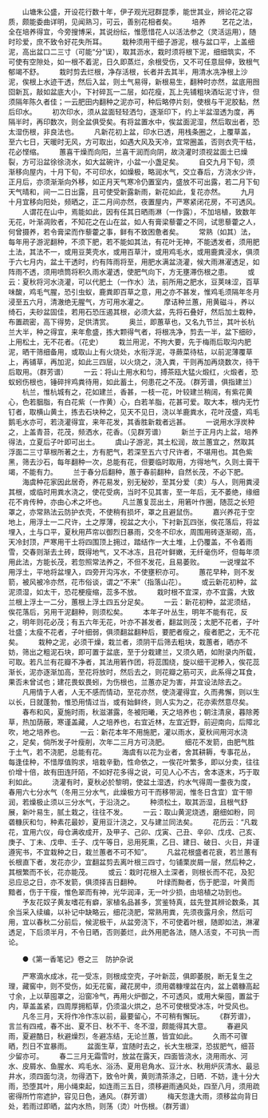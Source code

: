 <!-- { "loadSidebar": true } -->
　　山塘朱公盛，开设花行数十年，伊子观光冠群昆季，能世其业，辨论花之容质，颇能委曲详明，见闻熟习，可云，善别花相者矣。 
　　培养 
　　艺花之法，全在培养得宜，今旁搜博采，其说纷纭，惟愿惜花人以活法参之（灵活运用），随时珍爱，庶不致令好花失所耳。 
　　栽种须用干细子游泥，根与盆口平，上盖细泥，高出盆口二三寸（可能“分”误），取其沥水，栽时须将根下泥，细细筑实，不可使有空隙处，如一根不着泥，日久即蒸烂，余根受伤，又不可任意屈伸，致根气郁竭不舒。 
　　栽时剪去烂根，净存活根，长者并去其半，用清水冼净根上沙泥，俟根上水迹干透，然后入盆，则土气易得，新根易生，翻种时亦然，盆底用囫囵新瓦，敲如盆底大小，下衬碎瓦一二层，如花瘦，瓦上先铺粗块酒坛泥寸许，但须隔年陈久者佳；一云肥田内翻种之泥亦可，种后略停片刻，使根与干泥胶黏，然后印水。 
　　初次印水，须从盆面轻轻洒匀，逐渐印下，约上半盆湿透为度，再隔半时，再印数次，则全盆俱受矣。有将盆置水中，俟盆面泥湿，然后取出者，恐太湿伤根，非良法也。 
　　凡新花初上盆，印水已透，用栈条圈之，上覆草盖，至六七日，天暖时无风，方可取出，如遇大风及天冷，宜常圈盖，否则衣壳干枯，花必悭缩。 
　　蕙喜干燥而向阳，兰喜干润而向阴，故浇灌时须视盆面土已燥裂，方可沿盆徐徐浇水，如大盆碗许，小盆一小盏足矣。 
　　自交九月下旬，须渐移向屋内，十月下旬，不可印水，如燥极，略润水气，交立春后，方浇水少许，正月后，亦须渐渐向外移，如正月天气寒冷仍置室内，盛放不可出露，若二月下旬天气晴和，间一二日出露，且可使受新露新雨，新花如此，复花亦然。 
　　九月十月宜移向阳处，频晒之，正二月间亦然，夜置屋内，严寒紧闭花房，不可透风。 
　　人谓花在山中，焉能如此，因有任其日晒雨淋（一作露），不加培植，致数年无花，叶渐凋败者，不知花之在山在盆，如人有膏梁藜藿之不同，试思藜藿之人，何曾摄养，若令膏梁而作藜藿之事，鲜有不致困惫者矣。 
　　常熟（如其）法，每年用子游泥翻种，不须下肥，若不能如其法，有花叶无神，不能透发者，须用肥土法，其法不一，或用豆荚壳水，或用百草汁，或用鸡毛水，或用鹿粪浸水，俱须于六七月内，盆土干透时，约有阵雨将至，用肥水满盆浇灌，候大雨淋濯透足，如阵雨不透，须用喷筒将积久雨水灌透，使肥气向下，方无壅滞伤根之患。 
　　或云：夏秋将河水浇灌，可以代肥土（一作水）法，前所用之肥水，豆荚味涩，百草味酸，鸡毛气腥，恐引虫蚁，鹿粪即百草之意，用之亦不甚发，惟鸡毛须隔年冬月浸至五六月，清澈绝无腥气，方可用水灌之。 
　　摩诘种兰蕙，用黄磁斗，养以绮石，夫砂盆固佳，若用石恐压遏其根，必须大盆，先将石叠好，然后加土栽种，布置疏密，高下得势，足供清赏。 
　　奥兰，即蕙草也，又名九节兰，其叶长杭兰大半，种之得宜，来年愈盛，拣大颗得气者，将根冼净，剪去一半，盆下细砂，上用松土，无不花者。（花史） 
　　栽兰用泥，不拘大要，先于梅雨后取沟内肥泥，晒干筛细备用，或取山上有火烧处，水衔浮泥，寻蕨菜待枯，以前泥薄覆草上，再铺草，再加泥，如此三四层，以火烧之，浇入粪，干则再加再烧数次，待干后取用。（群芳谱） 
　　一云：将山土用水和匀，搏茶瓯大猛火煅红，火煅者，恐蚁蚓伤根也，锤碎拌鸡粪待用，如此蓄土，何患花之不茂。（群芳谱，俱指建兰） 
　　杭兰，惟杭城有之，花如建兰，香甚，一枝一花，叶较建兰稍阔，有紫花黄心，色若胭脂，有白花紫（一作黄）心，白若羊脂，花甚可爱。取大本，根内无竹钉者，取横山黄土，拣去石块种之，见天不见日，浇以羊鹿粪水，花叶茂盛，鸡毛鹅毛水亦可，若浇灌得宜，来年花发，其香胜新栽者远甚。 
　　一说用水浮炭种之，上盖青苔，花茂，频洒水，花香。（见群芳谱） 
　　新兰于正月内上盆，培养得法，立夏后子叶即可出土。 
　　虞山子游泥，其土松润，故兰蕙宜之，然取其浮面二三寸草根所著之土，方有肥气，若深至五六寸尺许者，不堪用也。其色紫黑，筛去沙石，每年翻种一次，总能有花，但要临时取用，方得地气，久则土膏干竭，不能有力。 
　　兰于春分后翻种，蕙于春前翻种，自然长茂，不必下肥。 
　　海虞种花家因此居奇，养花易发，别无秘妙，至其分爱（卖）与人，则用粪浸其根，或临时用粪水浇之，使花受病，当时不见其害，至一年后，无不萎绝，缘细花不肯传种，亦由心术之坏也。 
　　凡兰蕙复蕊出土，用箬叶作圈，随蕊之长短罩之，亦常熟法云防护衣壳，不使稍有损坏，罩之且避鼠伤。 
　　嘉兴养花于空地上，用浮土一二尺许，土之厚薄，视盆之大小，下衬新瓦四张，俟花落后，将盆埋入，土与口平，夏秋用芦帘以御烈日暴雨，交冬不印水，周围用砖逐渐砌，高，天冷封顶，严寒用干土将四围顶上拥过，踏结作一大土堆，上仍覆盖，不令着雨雪，交春则渐去土砖，既得地气，又不冰冻，且花叶鲜嫩，无纤毫伤坏，但每年须用此法，方能长茂，若忽照常法养之，不但不发花，且易萎败。 
　　一说埋盆不用浮土，平地将盆埋入，四旁开沟泻水，不使壅积亦可。 
　　蕙花早种，则不发箭，被风被冷亦然，花市俗谈，谓之“不来”（指落山花）。 
　　或云新花初种，盆泥须湿，如太干，恐花梗瘦缩，蕊多不放。 
　　栽时根不宜深，亦不宜露，大致兰根上浮土一二分，蕙根上浮土四五分足矣。 
　　一云：新花初种，盆泥须结，俟花落后，另用干泥翻种，则须松矣。 
　　本年子叶丛生，明年不能有花，反之，明年则花必茂；有五六年无花，叶亦不甚发者，翻盆则茂；太肥不花者，子叶壮盛；太瘦不花者，子叶细弱，俱须翻盆翻种后，要肥者瘦之，瘦者肥之，无不花矣。 
　　栽种之泥，必须干燥，栽兰者，须阴干后筛去粗块，栽蕙者，晒亦不妨，筛出之粗泥石块，即可置于盆底，至于分栽建兰，又须久晒，如附录内所载，可取。若凡兰有花瓣不净者，其法用箬作团，将蕊围绕，旋以细干泥糁入，俟花蕊渐长，泥亦逐渐加高，至花将放时，然后去之，则花瓣之筋可灭，此系得之耳食，果否未曾试也；建花畏蚁畏蚓，为伤根也，兰蕙亦足为害，并宜设法除去之。 
　　凡用情于人者，人无不感而情动，至花亦然，使浇灌得宜，久而弗懈，则以生以长，日就蓬勃，惟恐用情过当，或有始鲜终，则人实为之，花亦索然意尽矣。 
　　春布和风，夏施时雨，秋滋湛露，冬被阳曦，天之培养也；朝注清泉，暮除莠草，热加荫蔽，寒谨盖藏，人之培养也，右宜近林，左宜近野，前迎南向，后障北吹，地之培养也。 
　　一云：新花本年不用施肥，灌以雨水，夏秋间用河水浇之，足矣，倘所发子叶瘦削，次年二三月方可浇肥。 
　　细花不发箭，由肥气胜于土气，若不浇肥，总能有花。 
　　海虞有以花为业者，舍其耕耨，专事花丛，每逢佳种，不惜厚值购求，培栽辛勤，性命依之，一俟花叶繁多，即以分卖，往往价增十倍，故有田连阡陌，不如好花多得之说，可见人心不古，舍本逐末，巧于取利如此。 
　　浇灌有时，夏秋必於黎明，使盆土湿透，约水气得周一耋夜为度，春用六七分水气（冬用三分水气，此燥极方可干而移带润，惟冬日含宜）宜干带润，若燥极止须以三分水气，于沿浇之。 
　　种须松土，取其沥湿，且根气舒展，新叶易生，腻土栽之，往往不发。 
　　一云：取山黄泥烧透，磨细如粉，同砻糠灰和匀，种素花最妙，夏用豆汁浇之，又与建兰同法矣。 
　　花历云：“凡栽花，宜用六仪，母仓满收成开，及甲子、己卯、戊寅、己丑、辛卯、戊戌、己亥、庚子、丁未、戊申、壬子、戊午等日，忌用死熏，乙日、建日、破日、火日，并谨遵宪书，不宜栽种之日，栽兰蕙者不可不知”。 
　　凡盆花根盛者花衰，若兰蕙有长根直下者，发花亦少，宜翻盆剪去离叶根三四寸，匀铺栗炭屑一层，然后种之，其根繁而不长，花亦能茂。 
　　或云：栽时花根入土深者，则根长而不花，及犯忌应忌之日，亦不发箭，俱须择吉日翻种。 
　　叶绿而黝者，伤于肥湿，叶黄而黯者，伤于干瘦，惟色翠而有神，光华润泽，无一叶少损，由培植之功到也。 
　　予友花奴子黄友嗜花有癖，家植名品甚多，赏鉴特真，兹先登其辨论数条，其余当采入续编，以补记中缺略云，细花浇肥，常熟用粪，先须夜露月余，然后可用，宜以春秋二分前后，候泥极干，从盆旁浇下，不可使着叶根，随即如法，淋濯透足，下后须半月，不令日晒，否则萎烂，此外用肥各法，随人活变，不可执一而论。 

　　●《第一香笔记》卷之三　防护杂说 

　　严寒滴水成冰，花一受冻，则根成空壳，子叶新蕊，俱即萎脱，断无复生之理，藏窖中，则不受伤，如无花窖，藏花房中，须用砻糠埋盆在内，盆上砻糠高起寸余，上以草囤罩之，沿窗冷气，再用火炉御之，不可透风，或用大柴囤，置盆于内，草盖盖紧，四周厚拥稻草，仍须温火烘之，总不可使根受冰冻，叶受风也。 
　　凡冬三月，天将作冷作冻以前，最要留心，不可稍有懈玩。 
　　《群芳谱》，言兰有四戒，春不出、夏不日、秋不干、冬不湿，颇能得其大意。 
　　春避风雨，夏避酷日，秋避燥烈，冬避冻结，无论兰蕙，皆宜如此。 
　　久雨不可骤晒，烈日不宜暴雨。 
　　盆面生草，宜随时去之，长大生根深，恐拔肥气，细苔少留亦可。 
　　春二三月无霜雪时，放盆在露天，四面皆浇水，浇用雨水、河水、皮屑水、鱼腥水、鸡毛水、浴汤、夏用皂角水、豆汁水、秋用炉灰清水、最忌井水，须四面匀浇，勿得洒下，致令叶黄，黄则清茶涤之，日晒．不妨，逢十分大雨，恐堕其叶，用小绳束起，如连雨三五日，须移避雨通风处，四至八月，须用疏密得所竹帘遮护，容见日色，通风。（群芳谱） 
　　梅天忽逢大雨，须移盆向背日处，若雨过即晒，盆内水热，则荡（烫）叶伤根。（群芳谱） 
